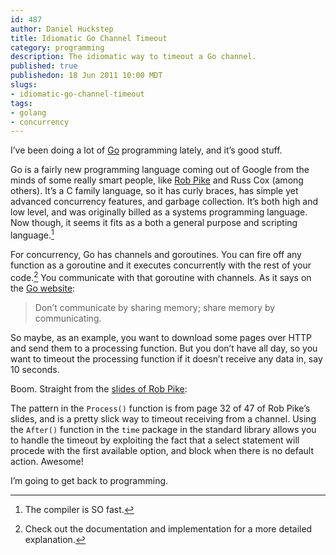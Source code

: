 ```yaml
--- 
id: 487
author: Daniel Huckstep
title: Idiomatic Go Channel Timeout
category: programming
description: The idiomatic way to timeout a Go channel.
published: true
publishedon: 18 Jun 2011 10:00 MDT
slugs: 
- idiomatic-go-channel-timeout
tags: 
- golang
- concurrency
---
```

I’ve been doing a lot of [Go](http://golang.org/) programming lately,
and it’s good stuff.

Go is a fairly new programming language coming out of Google from the
minds of some really smart people, like [Rob
Pike](http://en.wikipedia.org/wiki/Rob_Pike) and Russ Cox (among
others). It’s a C family language, so it has curly braces, has simple
yet advanced concurrency features, and garbage collection. It’s both
high and low level, and was originally billed as a systems programming
language. Now though, it seems it fits as a both a general purpose and
scripting language.[^1]

For concurrency, Go has channels and goroutines. You can fire off any
function as a goroutine and it executes concurrently with the rest of
your code.[^2] You communicate with that goroutine with channels. As it
says on the [Go website](http://golang.org/doc/codewalk/sharemem/):

> Don’t communicate by sharing memory; share memory by communicating.

So maybe, as an example, you want to download some pages over HTTP and
send them to a processing function. But you don’t have all day, so you
want to timeout the processing function if it doesn’t receive any data
in, say 10 seconds.

Boom. Straight from the [slides of Rob
Pike](http://golang.org/doc/GoCourseDay3.pdf):

<script src="https://gist.github.com/1032762.js?file=timeout.go">
</script>
The pattern in the `Process()` function is from page 32 of 47 of Rob
Pike’s slides, and is a pretty slick way to timeout receiving from a
channel. Using the `After()` function in the `time` package in the
standard library allows you to handle the timeout by exploiting the fact
that a select statement will procede with the first available option,
and block when there is no default action. Awesome!

I’m going to get back to programming.

[^1]: The compiler is SO fast.

[^2]: Check out the documentation and implementation for a more detailed
    explanation.